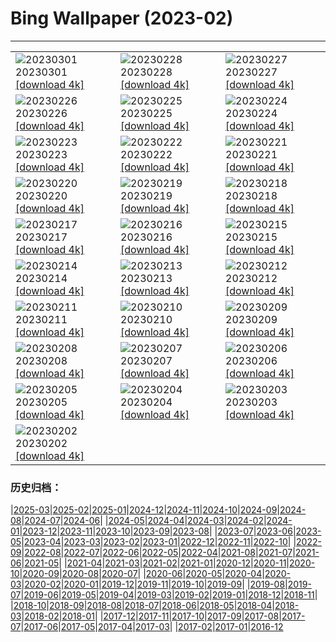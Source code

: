 # Bing Wallpaper (2023-02)
**************

<table><tr><td><img src="https://www.bing.com/th?id=OHR.CanopyPeru_FR-FR6319298115_1920x1080.jpg" alt="20230301"> 20230301 <a href="https://www.bing.com/th?id=OHR.CanopyPeru_FR-FR6319298115_UHD.jpg">[download 4k]</a></td><td><img src="https://www.bing.com/th?id=OHR.AtraniAmalfi_FR-FR5793259433_1920x1080.jpg" alt="20230228"> 20230228 <a href="https://www.bing.com/th?id=OHR.AtraniAmalfi_FR-FR5793259433_UHD.jpg">[download 4k]</a></td><td><img src="https://www.bing.com/th?id=OHR.PolarBearFrost_FR-FR5552724508_1920x1080.jpg" alt="20230227"> 20230227 <a href="https://www.bing.com/th?id=OHR.PolarBearFrost_FR-FR5552724508_UHD.jpg">[download 4k]</a></td></tr><tr><td><img src="https://www.bing.com/th?id=OHR.ChauvetCave_FR-FR5872027312_1920x1080.jpg" alt="20230226"> 20230226 <a href="https://www.bing.com/th?id=OHR.ChauvetCave_FR-FR5872027312_UHD.jpg">[download 4k]</a></td><td><img src="https://www.bing.com/th?id=OHR.BryceAnniv_FR-FR5197881521_1920x1080.jpg" alt="20230225"> 20230225 <a href="https://www.bing.com/th?id=OHR.BryceAnniv_FR-FR5197881521_UHD.jpg">[download 4k]</a></td><td><img src="https://www.bing.com/th?id=OHR.RichmondParkDuck_FR-FR4316388453_1920x1080.jpg" alt="20230224"> 20230224 <a href="https://www.bing.com/th?id=OHR.RichmondParkDuck_FR-FR4316388453_UHD.jpg">[download 4k]</a></td></tr><tr><td><img src="https://www.bing.com/th?id=OHR.ParisWinter_FR-FR1302095709_1920x1080.jpg" alt="20230223"> 20230223 <a href="https://www.bing.com/th?id=OHR.ParisWinter_FR-FR1302095709_UHD.jpg">[download 4k]</a></td><td><img src="https://www.bing.com/th?id=OHR.FriedensglockeFichtelberg_FR-FR6689553051_1920x1080.jpg" alt="20230222"> 20230222 <a href="https://www.bing.com/th?id=OHR.FriedensglockeFichtelberg_FR-FR6689553051_UHD.jpg">[download 4k]</a></td><td><img src="https://www.bing.com/th?id=OHR.MardiGrasNOLA_FR-FR1190888271_1920x1080.jpg" alt="20230221"> 20230221 <a href="https://www.bing.com/th?id=OHR.MardiGrasNOLA_FR-FR1190888271_UHD.jpg">[download 4k]</a></td></tr><tr><td><img src="https://www.bing.com/th?id=OHR.DarkSkiesDV_FR-FR1107349717_1920x1080.jpg" alt="20230220"> 20230220 <a href="https://www.bing.com/th?id=OHR.DarkSkiesDV_FR-FR1107349717_UHD.jpg">[download 4k]</a></td><td><img src="https://www.bing.com/th?id=OHR.MauiWhale_FR-FR0915020107_1920x1080.jpg" alt="20230219"> 20230219 <a href="https://www.bing.com/th?id=OHR.MauiWhale_FR-FR0915020107_UHD.jpg">[download 4k]</a></td><td><img src="https://www.bing.com/th?id=OHR.EbenIceCave_FR-FR0816161629_1920x1080.jpg" alt="20230218"> 20230218 <a href="https://www.bing.com/th?id=OHR.EbenIceCave_FR-FR0816161629_UHD.jpg">[download 4k]</a></td></tr><tr><td><img src="https://www.bing.com/th?id=OHR.SnoweyParis_FR-FR2199605880_1920x1080.jpg" alt="20230217"> 20230217 <a href="https://www.bing.com/th?id=OHR.SnoweyParis_FR-FR2199605880_UHD.jpg">[download 4k]</a></td><td><img src="https://www.bing.com/th?id=OHR.FireFallYosemite_FR-FR0670292909_1920x1080.jpg" alt="20230216"> 20230216 <a href="https://www.bing.com/th?id=OHR.FireFallYosemite_FR-FR0670292909_UHD.jpg">[download 4k]</a></td><td><img src="https://www.bing.com/th?id=OHR.HippoDayChobe_FR-FR0019070028_1920x1080.jpg" alt="20230215"> 20230215 <a href="https://www.bing.com/th?id=OHR.HippoDayChobe_FR-FR0019070028_UHD.jpg">[download 4k]</a></td></tr><tr><td><img src="https://www.bing.com/th?id=OHR.OtaruIgloo_FR-FR9681387219_1920x1080.jpg" alt="20230214"> 20230214 <a href="https://www.bing.com/th?id=OHR.OtaruIgloo_FR-FR9681387219_UHD.jpg">[download 4k]</a></td><td><img src="https://www.bing.com/th?id=OHR.MoonValley_FR-FR9594416275_1920x1080.jpg" alt="20230213"> 20230213 <a href="https://www.bing.com/th?id=OHR.MoonValley_FR-FR9594416275_UHD.jpg">[download 4k]</a></td><td><img src="https://www.bing.com/th?id=OHR.BoobyDarwinDay_FR-FR4290662221_1920x1080.jpg" alt="20230212"> 20230212 <a href="https://www.bing.com/th?id=OHR.BoobyDarwinDay_FR-FR4290662221_UHD.jpg">[download 4k]</a></td></tr><tr><td><img src="https://www.bing.com/th?id=OHR.MentonLemons_FR-FR4013525949_1920x1080.jpg" alt="20230211"> 20230211 <a href="https://www.bing.com/th?id=OHR.MentonLemons_FR-FR4013525949_UHD.jpg">[download 4k]</a></td><td><img src="https://www.bing.com/th?id=OHR.EpidaurusGreece_FR-FR6897166731_1920x1080.jpg" alt="20230210"> 20230210 <a href="https://www.bing.com/th?id=OHR.EpidaurusGreece_FR-FR6897166731_UHD.jpg">[download 4k]</a></td><td><img src="https://www.bing.com/th?id=OHR.LowerAntelopeAZ_FR-FR2754195868_1920x1080.jpg" alt="20230209"> 20230209 <a href="https://www.bing.com/th?id=OHR.LowerAntelopeAZ_FR-FR2754195868_UHD.jpg">[download 4k]</a></td></tr><tr><td><img src="https://www.bing.com/th?id=OHR.NorwayRestArea_FR-FR2245577203_1920x1080.jpg" alt="20230208"> 20230208 <a href="https://www.bing.com/th?id=OHR.NorwayRestArea_FR-FR2245577203_UHD.jpg">[download 4k]</a></td><td><img src="https://www.bing.com/th?id=OHR.SkiCourch_FR-FR3785057882_1920x1080.jpg" alt="20230207"> 20230207 <a href="https://www.bing.com/th?id=OHR.SkiCourch_FR-FR3785057882_UHD.jpg">[download 4k]</a></td><td><img src="https://www.bing.com/th?id=OHR.WaitangiFjordlandNP_FR-FR8657468975_1920x1080.jpg" alt="20230206"> 20230206 <a href="https://www.bing.com/th?id=OHR.WaitangiFjordlandNP_FR-FR8657468975_UHD.jpg">[download 4k]</a></td></tr><tr><td><img src="https://www.bing.com/th?id=OHR.MonarchPismo_FR-FR7613103099_1920x1080.jpg" alt="20230205"> 20230205 <a href="https://www.bing.com/th?id=OHR.MonarchPismo_FR-FR7613103099_UHD.jpg">[download 4k]</a></td><td><img src="https://www.bing.com/th?id=OHR.MedievalLabro_FR-FR9513902671_1920x1080.jpg" alt="20230204"> 20230204 <a href="https://www.bing.com/th?id=OHR.MedievalLabro_FR-FR9513902671_UHD.jpg">[download 4k]</a></td><td><img src="https://www.bing.com/th?id=OHR.QuebecFrontenac_FR-FR6676029003_1920x1080.jpg" alt="20230203"> 20230203 <a href="https://www.bing.com/th?id=OHR.QuebecFrontenac_FR-FR6676029003_UHD.jpg">[download 4k]</a></td></tr><tr><td><img src="https://www.bing.com/th?id=OHR.GroundhogThree_FR-FR1230510971_1920x1080.jpg" alt="20230202"> 20230202 <a href="https://www.bing.com/th?id=OHR.GroundhogThree_FR-FR1230510971_UHD.jpg">[download 4k]</a></td><td></td><td></td></tr></table>

### 历史归档：

|[2025-03](/../2025-03/2025-03.md)|[2025-02](/../2025-02/2025-02.md)|[2025-01](/../2025-01/2025-01.md)|[2024-12](/../2024-12/2024-12.md)|[2024-11](/../2024-11/2024-11.md)|[2024-10](/../2024-10/2024-10.md)|[2024-09](/../2024-09/2024-09.md)|[2024-08](/../2024-08/2024-08.md)|[2024-07](/../2024-07/2024-07.md)|[2024-06](/../2024-06/2024-06.md)|
|[2024-05](/../2024-05/2024-05.md)|[2024-04](/../2024-04/2024-04.md)|[2024-03](/../2024-03/2024-03.md)|[2024-02](/../2024-02/2024-02.md)|[2024-01](/../2024-01/2024-01.md)|[2023-12](/../2023-12/2023-12.md)|[2023-11](/../2023-11/2023-11.md)|[2023-10](/../2023-10/2023-10.md)|[2023-09](/../2023-09/2023-09.md)|[2023-08](/../2023-08/2023-08.md)|
|[2023-07](/../2023-07/2023-07.md)|[2023-06](/../2023-06/2023-06.md)|[2023-05](/../2023-05/2023-05.md)|[2023-04](/../2023-04/2023-04.md)|[2023-03](/../2023-03/2023-03.md)|[2023-02](/2023-02.md)|[2023-01](/../2023-01/2023-01.md)|[2022-12](/../2022-12/2022-12.md)|[2022-11](/../2022-11/2022-11.md)|[2022-10](/../2022-10/2022-10.md)|
|[2022-09](/../2022-09/2022-09.md)|[2022-08](/../2022-08/2022-08.md)|[2022-07](/../2022-07/2022-07.md)|[2022-06](/../2022-06/2022-06.md)|[2022-05](/../2022-05/2022-05.md)|[2022-04](/../2022-04/2022-04.md)|[2021-08](/../2021-08/2021-08.md)|[2021-07](/../2021-07/2021-07.md)|[2021-06](/../2021-06/2021-06.md)|[2021-05](/../2021-05/2021-05.md)|
|[2021-04](/../2021-04/2021-04.md)|[2021-03](/../2021-03/2021-03.md)|[2021-02](/../2021-02/2021-02.md)|[2021-01](/../2021-01/2021-01.md)|[2020-12](/../2020-12/2020-12.md)|[2020-11](/../2020-11/2020-11.md)|[2020-10](/../2020-10/2020-10.md)|[2020-09](/../2020-09/2020-09.md)|[2020-08](/../2020-08/2020-08.md)|[2020-07](/../2020-07/2020-07.md)|
|[2020-06](/../2020-06/2020-06.md)|[2020-05](/../2020-05/2020-05.md)|[2020-04](/../2020-04/2020-04.md)|[2020-03](/../2020-03/2020-03.md)|[2020-02](/../2020-02/2020-02.md)|[2020-01](/../2020-01/2020-01.md)|[2019-12](/../2019-12/2019-12.md)|[2019-11](/../2019-11/2019-11.md)|[2019-10](/../2019-10/2019-10.md)|[2019-09](/../2019-09/2019-09.md)|
|[2019-08](/../2019-08/2019-08.md)|[2019-07](/../2019-07/2019-07.md)|[2019-06](/../2019-06/2019-06.md)|[2019-05](/../2019-05/2019-05.md)|[2019-04](/../2019-04/2019-04.md)|[2019-03](/../2019-03/2019-03.md)|[2019-02](/../2019-02/2019-02.md)|[2019-01](/../2019-01/2019-01.md)|[2018-12](/../2018-12/2018-12.md)|[2018-11](/../2018-11/2018-11.md)|
|[2018-10](/../2018-10/2018-10.md)|[2018-09](/../2018-09/2018-09.md)|[2018-08](/../2018-08/2018-08.md)|[2018-07](/../2018-07/2018-07.md)|[2018-06](/../2018-06/2018-06.md)|[2018-05](/../2018-05/2018-05.md)|[2018-04](/../2018-04/2018-04.md)|[2018-03](/../2018-03/2018-03.md)|[2018-02](/../2018-02/2018-02.md)|[2018-01](/../2018-01/2018-01.md)|
|[2017-12](/../2017-12/2017-12.md)|[2017-11](/../2017-11/2017-11.md)|[2017-10](/../2017-10/2017-10.md)|[2017-09](/../2017-09/2017-09.md)|[2017-08](/../2017-08/2017-08.md)|[2017-07](/../2017-07/2017-07.md)|[2017-06](/../2017-06/2017-06.md)|[2017-05](/../2017-05/2017-05.md)|[2017-04](/../2017-04/2017-04.md)|[2017-03](/../2017-03/2017-03.md)|
|[2017-02](/../2017-02/2017-02.md)|[2017-01](/../2017-01/2017-01.md)|[2016-12](/../2016-12/2016-12.md)